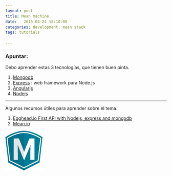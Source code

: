 ```yaml
---
layout: post
title: Mean machine
date:   2015-04-24 18:10:00
categories: development, mean stack
tags: tutorials 

---
```


### Apuntar:
Debo aprender estas 3 tecnologías, que tienen buen pinta.

1. [Mongodb](https://www.mongodb.org/)
2. [Express](http://expressjs.com/) : web framework para Node.js
3. [Angularjs](https://angularjs.org/)
4. [Nodejs](https://nodejs.org/)

---

Algunos recursos útiles para aprender sobre el tema.

1. [Egghead.io First API with Nodejs, express and mongodb](https://egghead.io/lessons/nodejs-first-api-with-node-js-express-and-mongodb)
2. [Mean.io](http://mean.io)

![Mean io logo](/img/meanlogo.png)